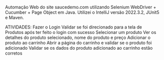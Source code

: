 
Automação Web do site saucedemo.com utilizando Selenium WebDriver + Cucumber + Page Object em Java. Utilizei o IntelliJ versão 2022.3.2, JUnit5 e Maven.


ATIVIDADES:
Fazer o Login
Validar se foi direcionado para a tela de Produtos após ter feito o login com sucesso
Selecionar um produto
Ver os detalhes do produto selecionado, nome do produto e preço
Adicionar o produto ao carrinho 
Abrir a página do carrinho e validar se o produto foi adicionado
Validar se os dados do produto adicionado ao carrinho estão corretos
